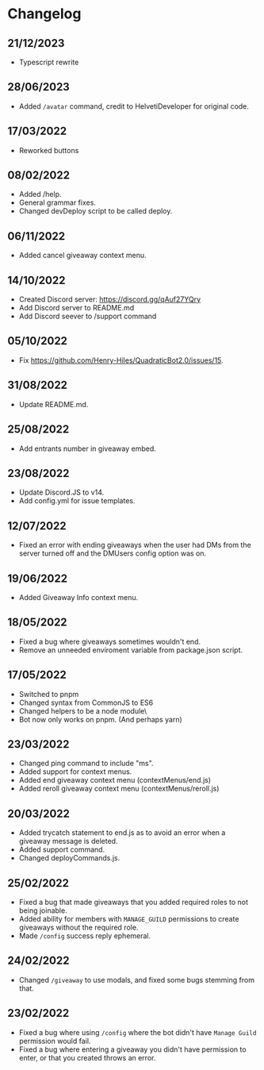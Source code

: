 # Changelog

## 21/12/2023

-   Typescript rewrite

## 28/06/2023

-   Added `/avatar` command, credit to HelvetiDeveloper for original code.

## 17/03/2022

-   Reworked buttons

## 08/02/2022

-   Added /help.
-   General grammar fixes.
-   Changed devDeploy script to be called deploy.

## 06/11/2022

-   Added cancel giveaway context menu.

## 14/10/2022

-   Created Discord server: https://discord.gg/qAuf27YQry
-   Add Discord server to README.md
-   Add Discord seever to /support command

## 05/10/2022

-   Fix https://github.com/Henry-Hiles/QuadraticBot2.0/issues/15.

## 31/08/2022

-   Update README.md.

## 25/08/2022

-   Add entrants number in giveaway embed.

## 23/08/2022

-   Update Discord.JS to v14.
-   Add config.yml for issue templates.

## 12/07/2022

-   Fixed an error with ending giveaways when the user had DMs from the server turned off and the DMUsers config option was on.

## 19/06/2022

-   Added Giveaway Info context menu.

## 18/05/2022

-   Fixed a bug where giveaways sometimes wouldn't end.
-   Remove an unneeded enviroment variable from package.json script.

## 17/05/2022

-   Switched to pnpm
-   Changed syntax from CommonJS to ES6
-   Changed helpers to be a node module\
-   Bot now only works on pnpm. (And perhaps yarn)

## 23/03/2022

-   Changed ping command to include "ms".
-   Added support for context menus.
-   Added end giveaway context menu (contextMenus/end.js)
-   Added reroll giveaway context menu (contextMenus/reroll.js)

## 20/03/2022

-   Added trycatch statement to end.js as to avoid an error when a giveaway message is deleted.
-   Added support command.
-   Changed deployCommands.js.

## 25/02/2022

-   Fixed a bug that made giveaways that you added required roles to not being joinable.
-   Added ability for members with `MANAGE_GUILD` permissions to create giveaways without the required role.
-   Made `/config` success reply ephemeral.

## 24/02/2022

-   Changed `/giveaway` to use modals, and fixed some bugs stemming from that.

## 23/02/2022

-   Fixed a bug where using `/config` where the bot didn't have `Manage Guild` permission would fail.
-   Fixed a bug where entering a giveaway you didn't have permission to enter, or that you created throws an error.
